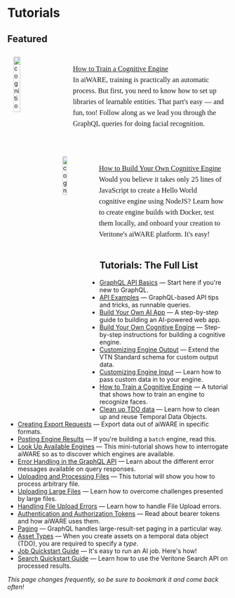 <!-- markdownlint-disable no-inline-html -->

# Tutorials <!-- Don't remove -->

## Featured <!-- {docsify-ignore} -->

<div style="transform:scaleX(.99);">
<img alt="cognition" width="18%" style="float:left;margin:11px;" src="docs/developer/engines/tutorial/ML.png">
<div
style="font-family:Georgia;
font-size:12.5pt;
line-height:150%;
padding:1px 0px 0px 150px;
transform:scaleX(.99);
transform-origin: top left; "><div class="topruled"><br/></div>
<a href="/#/developer/engines/tutorial/engine-training-tutorial">How to Train a Cognitive Engine</a><br/>In aiWARE, training is practically an automatic process. But first, you need to know how to set up libraries of learnable entities. That part's easy &mdash; and fun, too! Follow along as we lead you through the GraphQL queries for doing facial recognition.
</div>
</div>
<br/><br/><br/>

<div style="transform:scaleX(.99);">
<img alt="cognition" width="15%" style="float:left;margin:11px;" src="docs/developer/engines/tutorial/CogEngine.png">
<div
style="font-family:Georgia;
font-size:12.5pt;
line-height:150%;
padding:1px 0px 0px 150px;
transform:scaleX(.99);
transform-origin: top left; "><div class="topruled"><br/></div>
<a href="/#/developer/engines/tutorial/">How to Build Your Own Cognitive Engine</a> <br/>Would you believe it takes only 25 lines of JavaScript to create a Hello World cognitive engine using NodeJS? Learn how to create engine builds with Docker, test them locally, and onboard your creation to Veritone's aiWARE platform. It's easy!
</div>
</div>
<br/>

## Tutorials: The Full List <!-- {docsify-ignore} -->

- [GraphQL API Basics](apis/tutorials/graphql-basics.md) &mdash; Start here if you're new to GraphQL.
- [API Examples](apis/examples.md) &mdash;  GraphQL-based API tips and tricks, as runnable queries.
- [Build Your Own AI App](developer/applications/app-tutorial/) &mdash; A step-by-step guide to building an AI-powered web app.
- [Build Your Own Cognitive Engine](developer/engines/tutorial/) &mdash; Step-by-step instructions for building a cognitive engine.
- [Customizing Engine Output](developer/engines/tutorial/customizing-engine-output) &mdash; Extend the VTN Standard schema for custom output data.
- [Customizing Engine Input](developer/engines/tutorial/engine-custom-fields) &mdash; Learn how to pass custom data in to your engine.
- [How to Train a Cognitive Engine](developer/engines/tutorial/engine-training-tutorial) &mdash; A tutorial that shows how to train an engine to recognize faces.
- [Clean up TDO data](apis/tutorials/cleanup-tdo.md) &mdash; Learn how to clean up and reuse Temporal Data Objects.
- [Creating Export Requests](apis/tutorials/create-export-request/) &mdash; Export data out of aiWARE in specific formats.
- [Posting Engine Results](apis/tutorials/engine-results.md) &mdash; If you're building a `batch` engine, read this.
- [Look Up Available Engines](apis/tutorials/get-engines.md) &mdash; This mini-tutorial shows how to interrogate aiWARE so as to discover which engines are available.
- [Error Handling in the GraphQL API](apis/tutorials/graphql-error-handling.md) &mdash; Learn about the different error messages available on query responses.
- [Uploading and Processing Files](apis/tutorials/upload-and-process.md) &mdash; This tutorial will show you how to process arbitrary file.
- [Uploading Large Files](apis/tutorials/uploading-large-files.md) &mdash; Learn how to overcome challenges presented by large files.
- [Handling File Upload Errors](apis/tutorials/file-upload-error-handling.md) &mdash; Learn how to handle File Upload errors.
- [Authentication and Authorization Tokens](apis/tutorials/tokens.md) &mdash; Read about bearer tokens and how aiWARE uses them.
- [Paging](apis/tutorials/paging.md) &mdash; GraphQL handles large-result-set paging in a particular way.
- [Asset Types](apis/tutorials/asset-types.md) &mdash; When you create assets on a temporal data object (TDO), you are required to specify a *type*.
- [Job Quickstart Guide](apis/job-quickstart/) &mdash; It's easy to run an AI job. Here's how!
- [Search Quickstart Guide](apis/search-quickstart/) &mdash; Learn how to use the Veritone Search API on processed results.

_This page changes frequently, so be sure to bookmark it and come back often!_